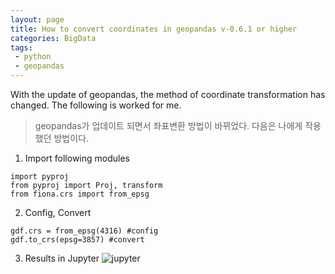 ```yaml
---
layout: page
title: How to convert coordinates in geopandas v-0.6.1 or higher
categories: BigData
tags: 
 - python
 - geopandas
---
```


With the update of geopandas, the method of coordinate transformation has changed. The following is worked for me.   
   
> geopandas가 업데이트 되면서 좌표변환 방법이 바뀌었다. 다음은 나에게 작용했던 방법이다. 


1. Import following modules
```
import pyproj
from pyproj import Proj, transform 
from fiona.crs import from_epsg 
```

2. Config, Convert  
```
gdf.crs = from_epsg(4316) #config
gdf.to_crs(epsg=3857) #convert
```

3. Results in Jupyter
![jupyter](https://user-images.githubusercontent.com/63631604/81940633-c40dee80-9632-11ea-92b8-458b358cb979.png)
